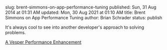 slug: brent-simmons-on-app-performance-tuning
published: Sun, 31 Aug 2014 at 01:31 AM
updated: Mon, 30 Aug 2021 at 01:10 AM
title: Brent Simmons on App Performance Tuning
author: Brian Schrader
status: publish

It's always cool to see into another developer's approach to solving problems.

[A Vesper Performance Enhancement](http://inessential.com/2014/08/28/a_vesper_performance_enhancement)